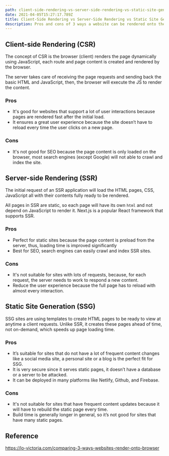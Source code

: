 ```yaml
---
path: client-side-rendering-vs-server-side-rendering-vs-static-site-generation
date: 2021-04-05T15:27:17.789Z
title: Client-Side Rendering vs Server-Side Rendering vs Static Site Generation
description: Pros and cons of 3 ways a website can be rendered onto the browser
---
```

## Client-side Rendering (CSR)

The concept of CSR is the browser (client) renders the page dynamically using JavaScript, each route and page content is created and rendered by the browser.

The server takes care of receiving the page requests and sending back the basic HTML and JavaScript, then, the browser will execute the JS to render the content.

### Pros

* It's good for websites that support a lot of user interactions because pages are rendered fast after the initial load.
* It ensures a great user experience because the site doesn’t have to reload every time the user clicks on a new page.

### Cons

* It's not good for SEO because the page content is only loaded on the browser, most search engines (except Google) will not able to crawl and index the site.

## Server-side Rendering (SSR)

The initial request of an SSR application will load the HTML pages, CSS, JavaScript all with their contents fully ready to be rendered. 

All pages in SSR are static, so each page will have its own `html` and not depend on JavaScript to render it.
Next.js is a popular React framework that supports SSR.

### Pros

* Perfect for static sites because the page content is preload from the server, thus, loading time is improved significantly
* Best for SEO, search engines can easily crawl and index SSR sites.

### Cons

* It's not suitable for sites with lots of requests, because, for each request, the server needs to work to respond a new content.
* Reduce the user experience because the full page has to reload with almost every interaction.

## Static Site Generation (SSG)

SSG sites are using templates to create HTML pages to be ready to view at anytime a client requests. Unlike SSR, it creates these pages ahead of time, not on-demand, which speeds up page loading time.

### Pros

* It’s suitable for sites that do not have a lot of frequent content changes like a social media site, a personal site or a blog is the perfect fit for SSG.
* It is very secure since it serves static pages, it doesn’t have a database or a server to be attacked.
* It can be deployed in many platforms like Netlify, Github, and Firebase.

### Cons

* It's not suitable for sites that have frequent content updates because it will have to rebuild the static page every time.
* Build time is generally longer in general, so it’s not good for sites that have many static pages.

## Reference

https://lo-victoria.com/comparing-3-ways-websites-render-onto-browser